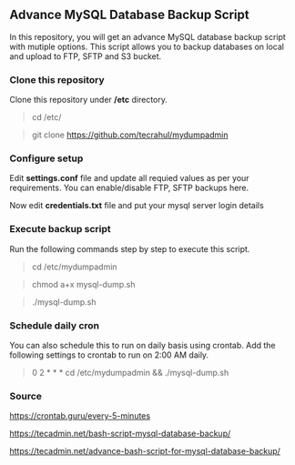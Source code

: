 ## Advance MySQL Database Backup Script

In this repository, you will get an advance MySQL database backup script with mutiple options. This script allows you to backup databases on local and upload to FTP, SFTP and S3 bucket. 

### Clone this repository

Clone this repository under **/etc** directory.

> cd /etc/

> git clone https://github.com/tecrahul/mydumpadmin


### Configure setup

Edit **settings.conf** file and update all requied values as per your requirements. You can enable/disable FTP, SFTP backups here.

Now edit **credentials.txt** file and put your mysql server login details




### Execute backup script

Run the following commands step by step to execute this script.

> cd /etc/mydumpadmin

> chmod a+x mysql-dump.sh

> ./mysql-dump.sh


### Schedule daily cron

You can also schedule this to run on daily basis using crontab. Add the following settings to crontab to run on 2:00 AM daily.

> 0 2 * * * cd /etc/mydumpadmin && ./mysql-dump.sh


### Source

https://crontab.guru/every-5-minutes

https://tecadmin.net/bash-script-mysql-database-backup/

https://tecadmin.net/advance-bash-script-for-mysql-database-backup/

